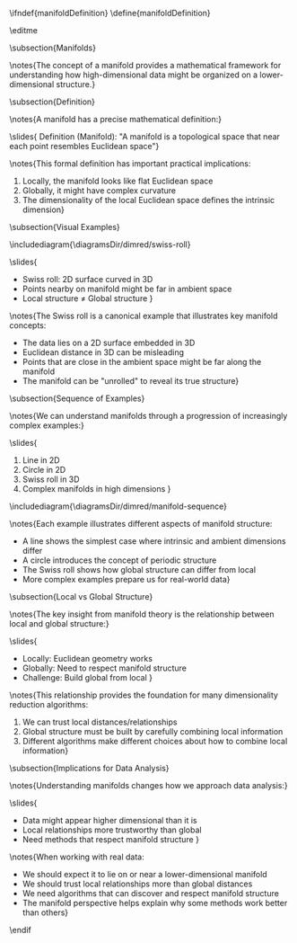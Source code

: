 \ifndef{manifoldDefinition}
\define{manifoldDefinition}

\editme


\subsection{Manifolds}

\notes{The concept of a manifold provides a mathematical framework for understanding how high-dimensional data might be organized on a lower-dimensional structure.}

\subsection{Definition}

\notes{A manifold has a precise mathematical definition:}

\slides{
Definition (Manifold):
"A manifold is a topological space that near each point resembles Euclidean space"}

\notes{This formal definition has important practical implications:
1. Locally, the manifold looks like flat Euclidean space
2. Globally, it might have complex curvature
3. The dimensionality of the local Euclidean space defines the intrinsic dimension}

\subsection{Visual Examples}

\includediagram{\diagramsDir/dimred/swiss-roll}

\slides{
* Swiss roll: 2D surface curved in 3D
* Points nearby on manifold might be far in ambient space
* Local structure ≠ Global structure
}

\notes{The Swiss roll is a canonical example that illustrates key manifold concepts:
* The data lies on a 2D surface embedded in 3D
* Euclidean distance in 3D can be misleading
* Points that are close in the ambient space might be far along the manifold
* The manifold can be "unrolled" to reveal its true structure}

\subsection{Sequence of Examples}

\notes{We can understand manifolds through a progression of increasingly complex examples:}

\slides{
1. Line in 2D
2. Circle in 2D
3. Swiss roll in 3D
4. Complex manifolds in high dimensions
}

\includediagram{\diagramsDir/dimred/manifold-sequence}

\notes{Each example illustrates different aspects of manifold structure:
* A line shows the simplest case where intrinsic and ambient dimensions differ
* A circle introduces the concept of periodic structure
* The Swiss roll shows how global structure can differ from local
* More complex examples prepare us for real-world data}

\subsection{Local vs Global Structure}

\notes{The key insight from manifold theory is the relationship between local and global structure:}

\slides{
* Locally: Euclidean geometry works
* Globally: Need to respect manifold structure
* Challenge: Build global from local
}

\notes{This relationship provides the foundation for many dimensionality reduction algorithms:
1. We can trust local distances/relationships
2. Global structure must be built by carefully combining local information
3. Different algorithms make different choices about how to combine local information}

\subsection{Implications for Data Analysis}

\notes{Understanding manifolds changes how we approach data analysis:}

\slides{
* Data might appear higher dimensional than it is
* Local relationships more trustworthy than global
* Need methods that respect manifold structure
}

\notes{When working with real data:
* We should expect it to lie on or near a lower-dimensional manifold
* We should trust local relationships more than global distances
* We need algorithms that can discover and respect manifold structure
* The manifold perspective helps explain why some methods work better than others}

\endif
